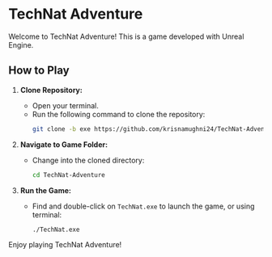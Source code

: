 # TechNat Adventure

Welcome to TechNat Adventure! This is a game developed with Unreal Engine.

## How to Play

1. **Clone Repository:**
   - Open your terminal.
   - Run the following command to clone the repository:
     ```bash
     git clone -b exe https://github.com/krisnamughni24/TechNat-Adventure.git
     ```

2. **Navigate to Game Folder:**
   - Change into the cloned directory:
     ```bash
     cd TechNat-Adventure
     ```

3. **Run the Game:**
   - Find and double-click on `TechNat.exe` to launch the game, or using terminal:
     ```bash
     ./TechNat.exe
     ```
     
Enjoy playing TechNat Adventure!
